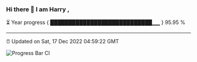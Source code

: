 ### Hi there 👋 I am Harry , 

⏳ Year progress { ████████████████████████████▁▁ } 95.95 %

---

⏰ Updated on Sat, 17 Dec 2022 04:59:22 GMT

![Progress Bar CI](https://github.com/duykhang68/duykhang68/workflows/Progress%20Bar%20CI/badge.svg)
